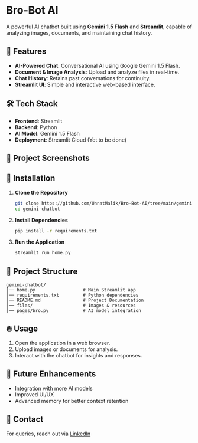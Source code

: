# Bro-Bot AI


A powerful AI chatbot built using **Gemini 1.5 Flash** and **Streamlit**, capable of analyzing images, documents, and maintaining chat history.

## 🚀 Features
- **AI-Powered Chat**: Conversational AI using Google Gemini 1.5 Flash.
- **Document & Image Analysis**: Upload and analyze files in real-time.
- **Chat History**: Retains past conversations for continuity.
- **Streamlit UI**: Simple and interactive web-based interface.

## 🛠 Tech Stack
- **Frontend**: Streamlit
- **Backend**: Python
- **AI Model**: Gemini 1.5 Flash
- **Deployment**: Streamlit Cloud (Yet to be done)

## 📸 Project Screenshots

## 📌 Installation

1. **Clone the Repository**
   ```bash
   git clone https://github.com/UnnatMalik/Bro-Bot-AI/tree/main/gemini-chatbot
   cd gemini-chatbot
   ```

2. **Install Dependencies**
   ```bash
   pip install -r requirements.txt
   ```

3. **Run the Application**
   ```bash
   streamlit run home.py
   ```

## 📂 Project Structure
```
gemini-chatbot/
│── home.py                  # Main Streamlit app
│── requirements.txt         # Python dependencies
│── README.md                # Project Documentation
│── files/                   # Images & resources
│── pages/bro.py             # AI model integration
```

## 🔥 Usage
1. Open the application in a web browser.
2. Upload images or documents for analysis.
3. Interact with the chatbot for insights and responses.

## 📖 Future Enhancements
- Integration with more AI models
- Improved UI/UX
- Advanced memory for better context retention

## 💬 Contact
For queries, reach out via [LinkedIn](https://www.linkedin.com/in/unnat-malik)
